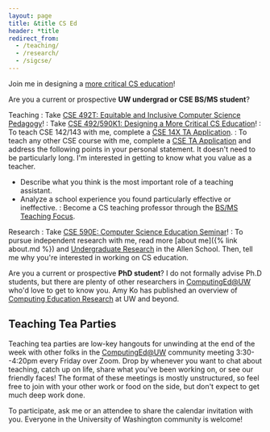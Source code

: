 ```yaml
---
layout: page
title: &title CS Ed
header: *title
redirect_from:
  - /teaching/
  - /research/
  - /sigcse/
---
```


Join me in designing a [more critical CS education](https://cacm.acm.org/magazines/2020/11/248199-it-is-time-for-more-critical-cs-education/fulltext)!

Are you a current or prospective **UW undergrad or CSE BS/MS student**?

Teaching
: Take [CSE 492T: Equitable and Inclusive Computer Science Pedagogy](https://courses.cs.washington.edu/courses/cse492t/)!
: Take [CSE 492/590K1: Designing a More Critical CS Education](https://www.cs.washington.edu/academics/ugrad/current-students/degree/courses/special-topics)!
: To teach CSE 142/143 with me, complete a [CSE 14X TA Application](http://courses.cs.washington.edu/courses/cse14x/ta/).
: To teach any other CSE course with me, complete a [CSE TA Application](https://ta.cs.washington.edu/apply/) and address the following points in your personal statement. It doesn't need to be particularly long. I'm interested in getting to know what you value as a teacher.
  - Describe what you think is the most important role of a teaching assistant.
  - Analyze a school experience you found particularly effective or ineffective.
: Become a CS teaching professor through the [BS/MS Teaching Focus](https://docs.google.com/document/d/1s_NOnBeXRqzxYkUaGz7aUbGA1fLy87sMfINpFO01Myo/preview).

Research
: Take [CSE 590E: Computer Science Education Seminar](https://courses.cs.washington.edu/courses/cse590e/)!
: To pursue independent research with me, read more [about me]({% link about.md %}) and [Undergraduate Research](https://www.cs.washington.edu/academics/ugrad/enrichment/research) in the Allen School. Then, tell me why you're interested in working on CS education.

Are you a current or prospective **PhD student**? I do not formally advise Ph.D students, but there are plenty of other researchers in [ComputingEd@UW](https://computinged.uw.edu/) who'd love to get to know you. Amy Ko has published an overview of [Computing Education Research](https://faculty.washington.edu/ajko/cer) at UW and beyond.

## Teaching Tea Parties

Teaching tea parties are low-key hangouts for unwinding at the end of the week with other folks in the [ComputingEd@UW](https://computinged.uw.edu/) community meeting 3:30--4:20pm every Friday over Zoom. Drop by whenever you want to chat about teaching, catch up on life, share what you've been working on, or see our friendly faces! The format of these meetings is mostly unstructured, so feel free to join with your other work or food on the side, but don't expect to get much deep work done.

To participate, ask me or an attendee to share the calendar invitation with you. Everyone in the University of Washington community is welcome!
